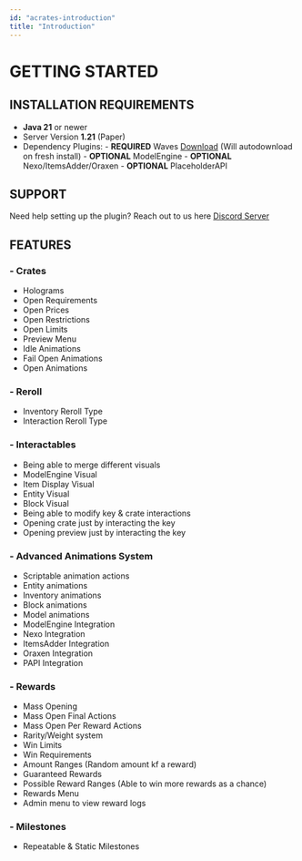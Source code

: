```yaml
---
id: "acrates-introduction"
title: "Introduction"
---
```

# GETTING STARTED

## INSTALLATION REQUIREMENTS
- **Java 21** or newer
- Server Version **1.21** (Paper)
- Dependency Plugins:
      - **REQUIRED** Waves [Download](https://www.spigotmc.org/resources/waves-core-of-aquatic-plugins.119819/) (Will autodownload on fresh install) 
      - **OPTIONAL** ModelEngine
      - **OPTIONAL** Nexo/ItemsAdder/Oraxen
      - **OPTIONAL** PlaceholderAPI

## SUPPORT

Need help setting up the plugin? Reach out to us here [Discord Server](https://discord.aquatic.gg)

## FEATURES
### - Crates
  - Holograms
  - Open Requirements
  - Open Prices
  - Open Restrictions
  - Open Limits
  - Preview Menu
  - Idle Animations
  - Fail Open Animations
  - Open Animations

### - Reroll
  - Inventory Reroll Type
  - Interaction Reroll Type

### - Interactables
  - Being able to merge different visuals
  - ModelEngine Visual
  - Item Display Visual
  - Entity Visual
  - Block Visual
  - Being able to modify key & crate interactions
  - Opening crate just by interacting the key
  - Opening preview just by interacting the key

### - Advanced Animations System
  - Scriptable animation actions
  - Entity animations
  - Inventory animations
  - Block animations
  - Model animations
  - ModelEngine Integration
  - Nexo Integration
  - ItemsAdder Integration
  - Oraxen Integration
  - PAPI Integration

### - Rewards
  - Mass Opening
  - Mass Open Final Actions
  - Mass Open Per Reward Actions
  - Rarity/Weight system
  - Win Limits
  - Win Requirements
  - Amount Ranges (Random amount kf a reward)
  - Guaranteed Rewards
  - Possible Reward Ranges (Able to win more rewards as a chance)
  - Rewards Menu
  - Admin menu to view reward logs
    
### - Milestones
  - Repeatable & Static Milestones
